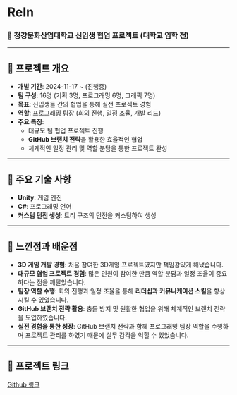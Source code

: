 # **ReIn**

### 🎯 청강문화산업대학교 신입생 협업 프로젝트 (대학교 입학 전)

---

## 📌 **프로젝트 개요**
- **개발 기간**: 2024-11-17 ~ (진행중)
- **팀 구성**: 16명 (기획 3명, 프로그래밍 6명, 그래픽 7명)
- **목표**: 신입생들 간의 협업을 통해 실전 프로젝트 경험
- **역할**: 프로그래밍 팀장 (회의 진행, 일정 조율, 개발 리드)
- **주요 특징**:
  - 대규모 팀 협업 프로젝트 진행
  - **GitHub 브랜치 전략**을 활용한 효율적인 협업
  - 체계적인 일정 관리 및 역할 분담을 통한 프로젝트 완성

---

## 🔑 **주요 기술 사항**
- **Unity**: 게임 엔진
- **C#**: 프로그래밍 언어
- **커스텀 던전 생성**: 트리 구조의 던전을 커스텀하여 생성

---

## 🤔 **느낀점과 배운점**
- **3D 게임 개발 경험**: 처음 참여한 3D게임 프로젝트였지만 책임감있게 해냈습니다.
- **대규모 협업 프로젝트 경험**: 많은 인원이 참여한 만큼 역할 분담과 일정 조율이 중요하다는 점을 깨달았습니다.
- **팀장 역할 수행**: 회의 진행과 일정 조율을 통해 **리더십과 커뮤니케이션 스킬**을 향상시킬 수 있었습니다.
- **GitHub 브랜치 전략 활용**: 충돌 방지 및 원활한 협업을 위해 체계적인 브랜치 전략을 도입하였습니다.
- **실전 경험을 통한 성장**: GitHub 브랜치 전략과 함께 프로그래밍 팀장 역할을 수행하며 프로젝트 관리를 하였기 때문에 실무 감각을 익힐 수 있었습니다.

---

## 📄 **프로젝트 링크**
[Github 링크](https://github.com/justbuild8656/project-ReIN)
